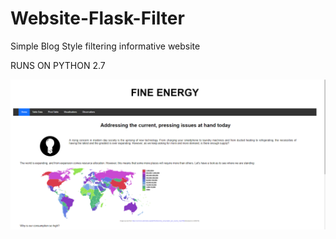 # Website-Flask-Filter
Simple Blog Style filtering informative website

RUNS ON PYTHON 2.7

![Alt text](/../SampleImages/Front.png?raw=true "Front")
